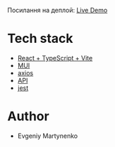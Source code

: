 Посилання на деплой: [Live Demo](https://stellular-sprite-09e14f.netlify.app/)

# Tech stack

- [React + TypeScript + Vite](https://vite.dev/guide/)
- [MUI](https://mui.com/)
- [axios](https://axios-http.com/docs/intro)
- [API](https://api.openweathermap.org)
- [jest](https://jestjs.io/)

# Author

- Evgeniy Martynenko
